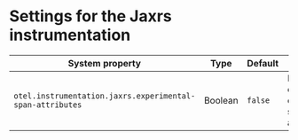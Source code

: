 # Settings for the Jaxrs instrumentation

| System property | Type | Default | Description |
|---|---|---|---|
| `otel.instrumentation.jaxrs.experimental-span-attributes` | Boolean | `false` | Enable the capture of experimental span attributes. |